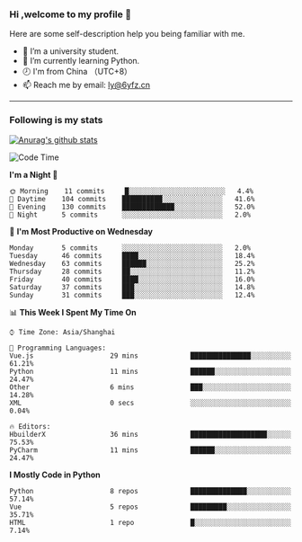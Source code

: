 ### Hi ,welcome to my profile 👋
Here are some self-description help you being familiar with me.
<!--
**liuyunfz/liuyunfz** is a ✨ _special_ ✨ repository because its `README.md` (this file) appears on your GitHub profile.
- 👯 I’m looking to collaborate on ...
- 🤔 I’m looking for help with ...
Here are some ideas to get you started:
-->
- 🏫 I’m a university student.
- 💪 I’m currently learning Python.
- 🕗 I'm from China （UTC+8）
- 📫 Reach me by email: [ly@6yfz.cn](mailto:ly@6yfz.cn)
  
---
### Following is my stats
  
[![Anurag's github stats](https://github-readme-stats.vercel.app/api?username=liuyunfz)](https://github.com/anuraghazra/github-readme-stats)
  
<!--START_SECTION:waka-->
![Code Time](http://img.shields.io/badge/Code%20Time-234%20hrs%2044%20mins-blue)

**I'm a Night 🦉** 

```text
🌞 Morning    11 commits     █░░░░░░░░░░░░░░░░░░░░░░░░   4.4% 
🌆 Daytime    104 commits    ██████████░░░░░░░░░░░░░░░   41.6% 
🌃 Evening    130 commits    █████████████░░░░░░░░░░░░   52.0% 
🌙 Night      5 commits      ░░░░░░░░░░░░░░░░░░░░░░░░░   2.0%

```
📅 **I'm Most Productive on Wednesday** 

```text
Monday       5 commits      ░░░░░░░░░░░░░░░░░░░░░░░░░   2.0% 
Tuesday      46 commits     ████░░░░░░░░░░░░░░░░░░░░░   18.4% 
Wednesday    63 commits     ██████░░░░░░░░░░░░░░░░░░░   25.2% 
Thursday     28 commits     ██░░░░░░░░░░░░░░░░░░░░░░░   11.2% 
Friday       40 commits     ████░░░░░░░░░░░░░░░░░░░░░   16.0% 
Saturday     37 commits     ███░░░░░░░░░░░░░░░░░░░░░░   14.8% 
Sunday       31 commits     ███░░░░░░░░░░░░░░░░░░░░░░   12.4%

```


📊 **This Week I Spent My Time On** 

```text
⌚︎ Time Zone: Asia/Shanghai

💬 Programming Languages: 
Vue.js                   29 mins             ███████████████░░░░░░░░░░   61.21% 
Python                   11 mins             ██████░░░░░░░░░░░░░░░░░░░   24.47% 
Other                    6 mins              ███░░░░░░░░░░░░░░░░░░░░░░   14.28% 
XML                      0 secs              ░░░░░░░░░░░░░░░░░░░░░░░░░   0.04%

🔥 Editors: 
HbuilderX                36 mins             ███████████████████░░░░░░   75.53% 
PyCharm                  11 mins             ██████░░░░░░░░░░░░░░░░░░░   24.47%

```

**I Mostly Code in Python** 

```text
Python                   8 repos             ██████████████░░░░░░░░░░░   57.14% 
Vue                      5 repos             █████████░░░░░░░░░░░░░░░░   35.71% 
HTML                     1 repo              █░░░░░░░░░░░░░░░░░░░░░░░░   7.14%

```



<!--END_SECTION:waka-->
